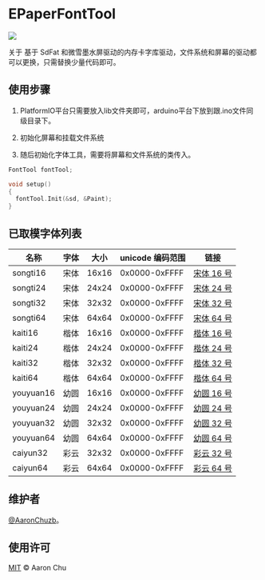 <!--
 * @Date: 2021-09-22 14:40:26
 * @LastEditors: AaronChu
 * @LastEditTime: 2023-02-07 11:35:39
-->

# EPaperFontTool

![](./extra/img/img.gif)

关于
基于 SdFat 和微雪墨水屏驱动的内存卡字库驱动，文件系统和屏幕的驱动都可以更换，只需替换少量代码即可。

## 使用步骤
1. PlatformIO平台只需要放入lib文件夹即可，arduino平台下放到跟.ino文件同级目录下。

2. 初始化屏幕和挂载文件系统

3. 随后初始化字体工具，需要将屏幕和文件系统的类传入。
```c++
FontTool fontTool;

void setup()
{
  fontTool.Init(&sd, &Paint);
}

```

## 已取模字体列表

| 名称      | 字体 | 大小  | unicode 编码范围 | 链接                                      |
| --------- | ---- | ----- | ---------------- | ----------------------------------------- |
| songti16  | 宋体 | 16x16 | 0x0000-0xFFFF    | [宋体 16 号](./extra/fonts/songti16.bin)  |
| songti24  | 宋体 | 24x24 | 0x0000-0xFFFF    | [宋体 24 号](./extra/fonts/songti24.bin)  |
| songti32  | 宋体 | 32x32 | 0x0000-0xFFFF    | [宋体 32 号](./extra/fonts/songti32.bin)  |
| songti64  | 宋体 | 64x64 | 0x0000-0xFFFF    | [宋体 64 号](./extra/fonts/songti64.bin)  |
| kaiti16   | 楷体 | 16x16 | 0x0000-0xFFFF    | [楷体 16 号](./extra/fonts/kaiti16.bin)   |
| kaiti24   | 楷体 | 24x24 | 0x0000-0xFFFF    | [楷体 24 号](./extra/fonts/kaiti24.bin)   |
| kaiti32   | 楷体 | 32x32 | 0x0000-0xFFFF    | [楷体 32 号](./extra/fonts/kaiti32.bin)   |
| kaiti64   | 楷体 | 64x64 | 0x0000-0xFFFF    | [楷体 64 号](./extra/fonts/kaiti64.bin)   |
| youyuan16 | 幼圆 | 16x16 | 0x0000-0xFFFF    | [幼圆 16 号](./extra/fonts/youyuan16.bin) |
| youyuan24 | 幼圆 | 24x24 | 0x0000-0xFFFF    | [幼圆 24 号](./extra/fonts/youyuan24.bin) |
| youyuan32 | 幼圆 | 32x32 | 0x0000-0xFFFF    | [幼圆 32 号](./extra/fonts/youyuan32.bin) |
| youyuan64 | 幼圆 | 64x64 | 0x0000-0xFFFF    | [幼圆 64 号](./extra/fonts/youyuan64.bin) |
| caiyun32  | 彩云 | 32x32 | 0x0000-0xFFFF    | [彩云 32 号](./extra/fonts/caiyun32.bin)  |
| caiyun64  | 彩云 | 64x64 | 0x0000-0xFFFF    | [彩云 64 号](./extra/fonts/caiyun64.bin)  |

## 维护者

[@AaronChuzb](https://github.com/AaronChuzb)。

## 使用许可

[MIT](LICENSE) © Aaron Chu
